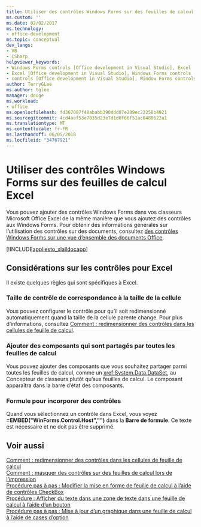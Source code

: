 ```yaml
---
title: Utiliser des contrôles Windows Forms sur des feuilles de calcul Excel
ms.custom: ''
ms.date: 02/02/2017
ms.technology:
- office-development
ms.topic: conceptual
dev_langs:
- VB
- CSharp
helpviewer_keywords:
- Windows Forms controls [Office development in Visual Studio], Excel
- Excel [Office development in Visual Studio], Windows Forms controls
- controls [Office development in Visual Studio], Window Forms controls
author: TerryGLee
ms.author: tglee
manager: douge
ms.workload:
- office
ms.openlocfilehash: fd367087f48ababb390ddd87e289ec22258b4921
ms.sourcegitcommit: 4cd4aef53e7035d23e7d1d0f66f51ac8480622a1
ms.translationtype: MT
ms.contentlocale: fr-FR
ms.lasthandoff: 06/05/2018
ms.locfileid: "34767921"
---
```

# <a name="use-windows-forms-controls-on-excel-worksheets"></a>Utiliser des contrôles Windows Forms sur des feuilles de calcul Excel
  Vous pouvez ajouter des contrôles Windows Forms dans vos classeurs Microsoft Office Excel de la même manière que vous ajoutez des contrôles aux Windows Forms. Pour obtenir des informations générales sur l’utilisation des contrôles sur des documents, consultez [des contrôles Windows Forms sur une vue d’ensemble des documents Office](../vsto/windows-forms-controls-on-office-documents-overview.md).  
  
 [!INCLUDE[appliesto_xlalldocapp](../vsto/includes/appliesto-xlalldocapp-md.md)]  
  
## <a name="control-considerations-for-excel"></a>Considérations sur les contrôles pour Excel  
 Il existe quelques règles qui sont spécifiques à Excel.  
  
### <a name="match-control-size-to-cell-size"></a>Taille de contrôle de correspondance à la taille de la cellule  
 Vous pouvez configurer le contrôle pour qu’il soit redimensionné automatiquement quand la taille de la cellule parente change. Pour plus d’informations, consultez [Comment : redimensionner des contrôles dans les cellules de feuille de calcul](../vsto/how-to-resize-controls-within-worksheet-cells.md).  
  
### <a name="add-components-that-are-shared-by-all-worksheets"></a>Ajouter des composants qui sont partagés par toutes les feuilles de calcul  
 Vous pouvez ajouter des composants que vous souhaitez partager parmi toutes les feuilles de calcul, comme un <xref:System.Data.DataSet>, au Concepteur de classeurs plutôt qu’aux feuilles de calcul. Le composant apparaîtra dans la barre d’état des composants.  
  
### <a name="formula-for-embedding-controls"></a>Formule pour incorporer des contrôles  
 Quand vous sélectionnez un contrôle dans Excel, vous voyez **=EMBED("WinForms.Control.Host","")** dans la **Barre de formule**. Ce texte est nécessaire et ne doit pas être supprimé.  
  
## <a name="see-also"></a>Voir aussi  
 [Comment : redimensionner des contrôles dans les cellules de feuille de calcul](../vsto/how-to-resize-controls-within-worksheet-cells.md)   
 [Comment : masquer des contrôles sur des feuilles de calcul lors de l’impression](../vsto/how-to-hide-controls-on-worksheets-when-printing.md)   
 [Procédure pas à pas : Modifier la mise en forme de feuille de calcul à l’aide de contrôles CheckBox](../vsto/walkthrough-changing-worksheet-formatting-using-checkbox-controls.md)   
 [Procédure : Afficher du texte dans une zone de texte dans une feuille de calcul à l’aide d’un bouton](../vsto/walkthrough-displaying-text-in-a-text-box-in-a-worksheet-using-a-button.md)   
 [Procédure pas à pas : Mise à jour d’un graphique dans une feuille de calcul à l’aide de cases d’option](../vsto/walkthrough-updating-a-chart-in-a-worksheet-using-radio-buttons.md)  
  
  